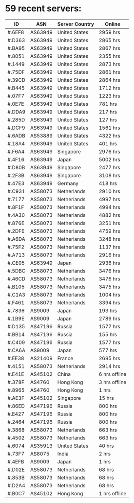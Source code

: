 # 59 recent servers:

| ID | ASN | Server Country | Online |
| ------ | ------ | ------ | ------ |
| #.6EF8 | AS63949 | United States | 2959 hrs |
| #.D363 | AS63949 | United States | 2865 hrs |
| #.BA95 | AS63949 | United States | 2867 hrs |
| #.8051 | AS63949 | United States | 2355 hrs |
| #.1449 | AS63949 | United States | 2873 hrs |
| #.75DF | AS63949 | United States | 2861 hrs |
| #.39CD | AS63949 | United States | 2864 hrs |
| #.B445 | AS63949 | United States | 1712 hrs |
| #.07F7 | AS63949 | United States | 1223 hrs |
| #.0E7E | AS63949 | United States | 781 hrs |
| #.DDA9 | AS63949 | United States | 217 hrs |
| #.285D | AS63949 | United States | 127 hrs |
| #.DCF9 | AS63949 | United States | 1561 hrs |
| #.6ADB | AS53889 | United States | 4322 hrs |
| #.18A4 | AS63949 | United States | 401 hrs |
| #.F6A4 | AS63949 | Singapore | 2976 hrs |
| #.4F16 | AS63949 | Japan | 5002 hrs |
| #.D80B | AS63949 | Singapore | 2477 hrs |
| #.2F3B | AS63949 | Singapore | 3108 hrs |
| #.47E3 | AS63949 | Germany | 418 hrs |
| #.C931 | AS58073 | Netherlands | 2910 hrs |
| #.7177 | AS58073 | Netherlands | 4997 hrs |
| #.8F1F | AS58073 | Netherlands | 4994 hrs |
| #.4A30 | AS58073 | Netherlands | 4882 hrs |
| #.876E | AS58073 | Netherlands | 3251 hrs |
| #.2DFE | AS58073 | Netherlands | 4759 hrs |
| #.A6DA | AS58073 | Netherlands | 3248 hrs |
| #.75F2 | AS58073 | Netherlands | 1137 hrs |
| #.A713 | AS58073 | Netherlands | 2916 hrs |
| #.CE05 | AS63949 | Japan | 2936 hrs |
| #.5DBC | AS58073 | Netherlands | 3476 hrs |
| #.46CD | AS58073 | Netherlands | 3476 hrs |
| #.B105 | AS58073 | Netherlands | 3475 hrs |
| #.C1A3 | AS58073 | Netherlands | 1004 hrs |
| #.F461 | AS58073 | Netherlands | 3394 hrs |
| #.7836 | AS9009 | Japan | 193 hrs |
| #.1B9E | AS9009 | Japan | 2789 hrs |
| #.D135 | AS47196 | Russia | 1577 hrs |
| #.BB14 | AS47196 | Russia | 155 hrs |
| #.C409 | AS47196 | Russia | 1577 hrs |
| #.CA6A | AS9009 | Japan | 577 hrs |
| #.EE38 | AS21409 | France | 2695 hrs |
| #.4151 | AS58073 | Netherlands | 2914 hrs |
| #.E41E | AS45102 | China | 6 hrs offline |
| #.378F | AS4760 | Hong Kong | 3 hrs offline |
| #.8965 | AS4760 | Hong Kong | 1 hrs |
| #.AE3F | AS45102 | Singapore | 15 hrs |
| #.86ED | AS47196 | Russia | 800 hrs |
| #.E427 | AS47196 | Russia | 800 hrs |
| #.2464 | AS47196 | Russia | 800 hrs |
| #.3868 | AS58073 | Netherlands | 663 hrs |
| #.4502 | AS58073 | Netherlands | 663 hrs |
| #.6074 | AS35913 | United States | 40 hrs |
| #.73F7 | AS8075 | India | 2 hrs |
| #.4EFB | AS9009 | Japan | 1 hrs |
| #.D02E | AS58073 | Netherlands | 68 hrs |
| #.853B | AS58073 | Netherlands | 68 hrs |
| #.D2A4 | AS58073 | Netherlands | 68 hrs |
| #.B0C7 | AS45102 | Hong Kong | 1 hrs offline |

